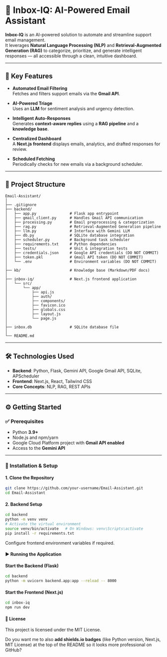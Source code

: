 # 📧 Inbox-IQ: AI-Powered Email Assistant

**Inbox-IQ** is an AI-powered solution to automate and streamline support email management.  
It leverages **Natural Language Processing (NLP)** and **Retrieval-Augmented Generation (RAG)** to categorize, prioritize, and generate intelligent responses — all accessible through a clean, intuitive dashboard.

---

## 🚀 Key Features

- **Automated Email Filtering**  
  Fetches and filters support emails via the **Gmail API**.

- **AI-Powered Triage**  
  Uses an **LLM** for sentiment analysis and urgency detection.

- **Intelligent Auto-Responses**  
  Generates **context-aware replies** using a **RAG pipeline** and a **knowledge base**.

- **Centralized Dashboard**  
  A **Next.js frontend** displays emails, analytics, and drafted responses for review.

- **Scheduled Fetching**  
  Periodically checks for new emails via a background scheduler.

---

## 📂 Project Structure

```plaintext
Email-Assistant/
│
├── .gitignore
├── backend/
│   ├── app.py               # Flask app entrypoint
│   ├── gmail_client.py      # Handles Gmail API communication
│   ├── processing.py        # Email preprocessing & categorization
│   ├── rag.py               # Retrieval-Augmented Generation pipeline
│   ├── llm.py               # Interface with Gemini LLM
│   ├── db.py                # SQLite database integration
│   ├── scheduler.py         # Background task scheduler
│   ├── requirements.txt     # Python dependencies
│   ├── tests/               # Unit & integration tests
│   ├── credentials.json     # Google API credentials (DO NOT COMMIT)
│   ├── token.pkl            # Gmail API token (DO NOT COMMIT)
│   └── .env                 # Environment variables (DO NOT COMMIT)
│
├── kb/                      # Knowledge base (Markdown/PDF docs)
│
├── inbox-iq/                # Next.js frontend application
│   └── src/
│       └── app/
│           ├── api.js
│           ├── auth/
│           ├── components/
│           ├── favicon.ico
│           ├── globals.css
│           ├── layout.js
│           └── page.js
│
├── inbox.db                 # SQLite database file
│
└── README.md
```

---


## 🛠️ Technologies Used

- **Backend**: Python, Flask, Gemini API, Google Gmail API, SQLite, APScheduler  
- **Frontend**: Next.js, React, Tailwind CSS  
- **Core Concepts**: NLP, RAG, REST APIs  

---

## ⚙️ Getting Started

### ✅ Prerequisites
- Python **3.9+**
- Node.js and npm/yarn
- Google Cloud Platform project with **Gmail API enabled**
- Access to the **Gemini API**

---

### 🔧 Installation & Setup

#### 1. Clone the Repository
```bash
git clone https://github.com/your-username/Email-Assistant.git
cd Email-Assistant
```

#### 2. Backend Setup
```bash
cd backend
python -m venv venv
# Activate the virtual environment
source venv/bin/activate   # On Windows: venv\Scripts\activate
pip install -r requirements.txt
```

 Configure frontend environment variables if required.

 #### ▶️ Running the Application
 #### Start the Backend (Flask)
```bash
cd backend
python -m uvicorn backend.app:app --reload -- 8000
```

#### Start the Frontend (Next.js)

```bash
cd inbox-iq
npm run dev
```
#### 📜 License

This project is licensed under the MIT License.


Do you want me to also **add shields.io badges** (like Python version, Next.js, MIT License) at the top of the README so it looks more professional on GitHub?


